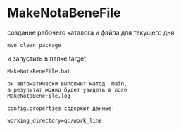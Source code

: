 # MakeNotaBeneFile
создание рабочего каталога и файла для текущего дня

````
mvn clean package
````
и запустить в папке target  
````
MakeNotaBeneFile.bat

он автоматически выполнит матод  main,  
а результат можно будет увидеть в логе  
MakeNotaBeneFile.log  

config.properties содержит данные:  

working_directory=q:/work_line
````
